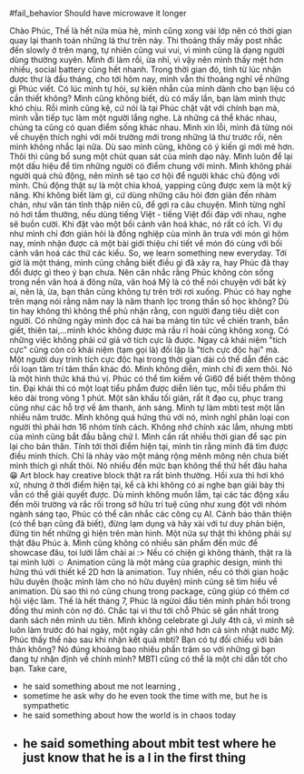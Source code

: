 #fail_behavior 
Should have microwave it longer


Chào Phúc, Thế là hết nửa mùa hè, mình cũng xong vài lớp nên có thời gian quay lại thanh toán những lá thư trên này. Thi thoảng thấy mấy post nhắc đến slowly ở trên mạng, tự nhiên cũng vui vui, vì mình cũng là dạng người dùng thường xuyên. Mình đi làm rồi, ừa nhỉ, vì vậy nên mình thấy mệt hơn nhiều, social battery cũng hết nhanh. Trong thời gian đó, tính từ lúc nhận được thư là đầu tháng, cho tới hôm nay, mình vẫn thi thoảng nghĩ về những gì Phúc viết. Có lúc mình tự hỏi, sự kiên nhẫn của mình dành cho bạn liệu có cần thiết không? Mình cũng không biết, dù có mấy lần, bạn làm mình thực khó chịu. Rồi mình cũng kệ, cứ nói là tại Phúc chật vật với chính bạn mà, mình vẫn tiếp tục làm một người lắng nghe. Là những cá thể khác nhau, chúng ta cũng có quan điểm sống khác nhau. Mình xin lỗi, mình đã từng nói về chuyện thích nghi với môi trường mới trong những lá thư trước rồi, nên mình không nhắc lại nữa. Dù sao mình cũng, không có ý kiến gì mới mẻ hơn. Thôi thì cũng bổ sung một chút quan sát của mình dạo này. Mình luôn để lại một dấu hiệu để tìm những người có điểm chung với mình. Mình không phải người quá chủ động, nên mình sẽ tạo cơ hội để người khác chủ động với mình. Chủ động thật sự là một chìa khoá, yapping cũng được xem là một kỹ năng. Khi không biết làm gì, cứ dùng những câu hỏi đơn giản đến nhàm chán, như văn tán tỉnh thập niên cũ, để gợi ra câu chuyện. Mình từng nghĩ nó hơi tầm thường, nếu dùng tiếng Việt - tiếng Việt đối đáp với nhau, nghe sẽ buồn cười. Khi đặt vào một bối cảnh văn hoá khác, nó rất có ích. Ví dụ như mình chỉ đơn giản hỏi là đồng nghiệp của mình ăn trưa với món gì hôm nay, mình nhận được cả một bài giới thiệu chi tiết về món đó cùng với bối cảnh văn hoá các thứ các kiểu. So, we learn something new everyday. Tới giờ là một tháng, mình cũng chẳng biết điều gì đã xảy ra, hay Phúc đã thay đổi được gì theo ý bạn chưa. Nên cân nhắc rằng Phúc không còn sống trong nền văn hoá á đông nữa, văn hoá Mỹ là có thể nói chuyện với bất kỳ ai, nên là, ừa, bạn thân cũng không tự trên trời rơi xuống. Phúc có hay nghe trên mạng nói rằng năm nay là năm thanh lọc trong thần số học không? Dù tin hay không thì không thể phủ nhận rằng, con người đang tiêu diệt con người. Có những ngày mình đọc cả hai ba mảng tin tức về chiến tranh, bắn giết, thiên tai,...mình khóc không được mà rầu rĩ hoài cũng không xong. Có những việc không phải cứ giả vờ tích cực là được. Ngay cả khái niệm "tích cực" cũng còn có khái niệm (tạm gọi là) đối lập là "tích cực độc hại" mà. Một người duy trình tích cực độc hại trong thời gian dài có thể dẫn đến các rối loạn tâm trí tâm thần khác đó. Mình không diễn, mình chỉ đi xem thôi. Nó là một hình thức khá thú vị. Phúc có thể tìm kiếm về Gi60 để biết thêm thông tin. Đại khái thì có một loạt tiểu phẩm được diễn liên tục, mỗi tiểu phẩm thì kéo dài trong vòng 1 phút. Một sân khấu tối giản, rất ít đạo cụ, phục trang cũng như các hỗ trợ về âm thanh, ánh sáng. Mình tự làm mbti test một lần nhiều năm trước. Mình không quá hứng thú với nó, mình nghĩ phân loại con người thì phải hơn 16 nhóm tính cách. Không nhớ chính xác lắm, nhưng mbti của mình cũng bắt đầu bằng chứ I. Mình cần rất nhiều thời gian để sạc pin lại cho bản thân. Tính tới thời điểm hiện tại, mình tin rằng mình đã tìm được điều mình thích. Chỉ là nhảy vào một mảng rộng mênh mông nên chưa biết mình thích gì nhất thôi. Nó nhiều đến mức bạn không thể thử hết đâu haha 😁 Art block hay creative block thật ra rất bình thường. Hồi xưa thì hơi khó xử, nhưng ở thời điểm hiện tại, kể cả khi không có ai nghe bạn giải bày thì vẫn có thể giải quyết được. Dù mình không muốn lắm, tại các tác động xấu đến môi trường và rắc rối trong sở hữu trí tuệ cũng như xung đột với nhóm ngành sáng tạo, Phúc có thể cân nhắc các công cụ AI. Cảnh báo thân thiện (có thể bạn cũng đã biết), đừng lạm dụng và hãy xài với tư duy phản biện, đừng tin hết những gì hiện trên màn hình. Một nửa sự thật thì không phải sự thật đâu Phúc à. Mình cũng không có nhiều sản phẩm đến mức để showcase đâu, toi lười lắm chài ai :> Nếu có chiện gì không thành, thật ra là tại mình lười ☺️ Animation cũng là một mảng của graphic design, mình thì hứng thú với thiết kế 2D hơn là animation. Tuy nhiên, nếu có thời gian hoặc hữu duyên (hoặc mình làm cho nó hữu duyên) mình cũng sẽ tìm hiểu về animation. Dù sao thì nó cũng chung trong package, cũng giúp có thêm cơ hội việc làm. Thế là hết tháng 7, Phúc là ngừoi đầu tiên mình phản hồi trong đống thư mình còn nợ đó. Chắc tại vì thư tới chỗ Phúc sẽ gần nhất trong danh sách nên mình ưu tiên. Mình không celebrate gì July 4th cả, vì mình sẽ luôn làm trước đó hai ngày, một ngày cần ghi nhớ hơn cả sinh nhật nước Mỹ. Phúc thấy thế nào sau khi nhận kết quả mbti? Bạn có tự đối chiếu với bản thân không? Nó đúng khoảng bao nhiêu phần trăm so với những gì bạn đang tự nhận định về chính mình? MBTI cũng có thể là một chỉ dẫn tốt cho bạn. Take care, 


 - he said something about me not learning  , 
 - sometime he ask why do  he even took the time with me,  but he is sympathetic 
 - he said something about  how the world is in chaos today 
 - he said something  about mbit test where he just know that he is a I in the first thing 
	 - 